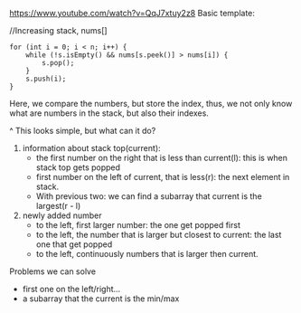 https://www.youtube.com/watch?v=QqJ7xtuy2z8
Basic template:

//Increasing stack, nums[] 
```
for (int i = 0; i < n; i++) {
    while (!s.isEmpty() && nums[s.peek()] > nums[i]) {
        s.pop();
    }
    s.push(i);
}
```
Here, we compare the numbers, but store the index, thus, we not only know what are numbers in the stack, but also their indexes.

^ This looks simple, but what can it do?
1. information about stack top(current): 
    - the first number on the right that is less than current(l): this is when stack top gets popped
    - first number on the left of current, that is less(r): the next element in stack.
    - With previous two: we can find a subarray that current is the largest(r - l)
2. newly added number
    - to the left, first larger number: the one get popped first
    - to the left, the number that is larger but closest to current: the last one that get popped
    - to the left, continuously numbers that is larger then current. 


Problems we can solve
* first one on the left/right...
* a subarray that the current is the min/max
